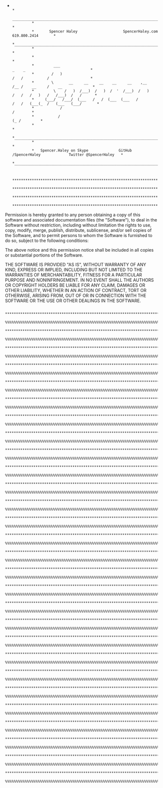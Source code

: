 *                                                                                                                         *
                ________________________________________________________________________________________________
               *                                                                                                *
               *       Spencer Haley                     SpencerHaley.com                    619.800.2414       *
               *________________________________________________________________________________________________*
               *                                                                                                *
               *                                                                                                *
               *         ___                                                _    _                              *
               *        /   )                                               /   /           /                   *
               *        \       __     __     __    __     __    ,__       /__ /    __     /    __              *
               *         \    /   )  /___)  /   )  /  '  /___)  /   )     /   /   /   )   /   /___)  /   /      *
               *     (___/   /___/  (___   /   /  (___  (___   /         /   /   (___(_  /   (___   (___/       *
               *            /                                                                          /        *
               *           /                                                                       (_ /         *
               *                                                                                                *
               *________________________________________________________________________________________________*
               *                                                                                                *
               *   Spencer.Haley on Skype              GitHub /SpencerHaley             Twitter @SpencerHaley   *
               *________________________________________________________________________________________________*
               
               
               **************************************************************************************************
               **************************************************************************************************
               **************************************************************************************************
               **************************************************************************************************
               
Permission is hereby granted to any person obtaining a copy of this software and associated documentation files (the
"Software"), to deal in the Software without restriction, including without limitation the rights to use, copy, modify, merge, publish, distribute, sublicense, and/or sell copies of the Software, and to permit persons to whom the Software is furnished to do so, subject to the following conditions:

The above notice and this permission notice shall be included in all copies or substantial portions of the Software.

THE SOFTWARE IS PROVIDED "AS IS", WITHOUT WARRANTY OF ANY KIND, EXPRESS OR IMPLIED, INCLUDING BUT NOT LIMITED TO THE WARRANTIES OF MERCHANTABILITY, FITNESS FOR A PARTICULAR PURPOSE AND NONINFRINGEMENT. IN NO EVENT SHALL THE AUTHORS OR COPYRIGHT HOLDERS BE LIABLE FOR ANY CLAIM, DAMAGES OR OTHER LIABILITY, WHETHER IN AN ACTION OF CONTRACT, TORT OR OTHERWISE, ARISING FROM, OUT OF OR IN CONNECTION WITH THE SOFTWARE OR THE USE OR OTHER DEALINGS IN THE SOFTWARE.


               **************************************************************************************************
               %%%%%%%%%%%%%%%%%%%%%%%%%%%%%%%%%%%%%%%%%%%%%%%%%%%%%%%%%%%%%%%%%%%%%%%%%%%%%%%%%%%%%%%%%%%%%%%%%%
               **************************************************************************************************
               %%%%%%%%%%%%%%%%%%%%%%%%%%%%%%%%%%%%%%%%%%%%%%%%%%%%%%%%%%%%%%%%%%%%%%%%%%%%%%%%%%%%%%%%%%%%%%%%%%
               **************************************************************************************************
               %%%%%%%%%%%%%%%%%%%%%%%%%%%%%%%%%%%%%%%%%%%%%%%%%%%%%%%%%%%%%%%%%%%%%%%%%%%%%%%%%%%%%%%%%%%%%%%%%%
               **************************************************************************************************
               %%%%%%%%%%%%%%%%%%%%%%%%%%%%%%%%%%%%%%%%%%%%%%%%%%%%%%%%%%%%%%%%%%%%%%%%%%%%%%%%%%%%%%%%%%%%%%%%%%
               **************************************************************************************************
               %%%%%%%%%%%%%%%%%%%%%%%%%%%%%%%%%%%%%%%%%%%%%%%%%%%%%%%%%%%%%%%%%%%%%%%%%%%%%%%%%%%%%%%%%%%%%%%%%%
               **************************************************************************************************
               %%%%%%%%%%%%%%%%%%%%%%%%%%%%%%%%%%%%%%%%%%%%%%%%%%%%%%%%%%%%%%%%%%%%%%%%%%%%%%%%%%%%%%%%%%%%%%%%%%
               **************************************************************************************************
               %%%%%%%%%%%%%%%%%%%%%%%%%%%%%%%%%%%%%%%%%%%%%%%%%%%%%%%%%%%%%%%%%%%%%%%%%%%%%%%%%%%%%%%%%%%%%%%%%%
               **************************************************************************************************
               %%%%%%%%%%%%%%%%%%%%%%%%%%%%%%%%%%%%%%%%%%%%%%%%%%%%%%%%%%%%%%%%%%%%%%%%%%%%%%%%%%%%%%%%%%%%%%%%%%
               **************************************************************************************************
               %%%%%%%%%%%%%%%%%%%%%%%%%%%%%%%%%%%%%%%%%%%%%%%%%%%%%%%%%%%%%%%%%%%%%%%%%%%%%%%%%%%%%%%%%%%%%%%%%%
               **************************************************************************************************
               %%%%%%%%%%%%%%%%%%%%%%%%%%%%%%%%%%%%%%%%%%%%%%%%%%%%%%%%%%%%%%%%%%%%%%%%%%%%%%%%%%%%%%%%%%%%%%%%%%
               **************************************************************************************************
               %%%%%%%%%%%%%%%%%%%%%%%%%%%%%%%%%%%%%%%%%%%%%%%%%%%%%%%%%%%%%%%%%%%%%%%%%%%%%%%%%%%%%%%%%%%%%%%%%%
               **************************************************************************************************
               %%%%%%%%%%%%%%%%%%%%%%%%%%%%%%%%%%%%%%%%%%%%%%%%%%%%%%%%%%%%%%%%%%%%%%%%%%%%%%%%%%%%%%%%%%%%%%%%%%
               **************************************************************************************************
               %%%%%%%%%%%%%%%%%%%%%%%%%%%%%%%%%%%%%%%%%%%%%%%%%%%%%%%%%%%%%%%%%%%%%%%%%%%%%%%%%%%%%%%%%%%%%%%%%%
               **************************************************************************************************
               %%%%%%%%%%%%%%%%%%%%%%%%%%%%%%%%%%%%%%%%%%%%%%%%%%%%%%%%%%%%%%%%%%%%%%%%%%%%%%%%%%%%%%%%%%%%%%%%%%
               **************************************************************************************************
               %%%%%%%%%%%%%%%%%%%%%%%%%%%%%%%%%%%%%%%%%%%%%%%%%%%%%%%%%%%%%%%%%%%%%%%%%%%%%%%%%%%%%%%%%%%%%%%%%%
               **************************************************************************************************
               %%%%%%%%%%%%%%%%%%%%%%%%%%%%%%%%%%%%%%%%%%%%%%%%%%%%%%%%%%%%%%%%%%%%%%%%%%%%%%%%%%%%%%%%%%%%%%%%%%
               **************************************************************************************************
               %%%%%%%%%%%%%%%%%%%%%%%%%%%%%%%%%%%%%%%%%%%%%%%%%%%%%%%%%%%%%%%%%%%%%%%%%%%%%%%%%%%%%%%%%%%%%%%%%%
               **************************************************************************************************
               %%%%%%%%%%%%%%%%%%%%%%%%%%%%%%%%%%%%%%%%%%%%%%%%%%%%%%%%%%%%%%%%%%%%%%%%%%%%%%%%%%%%%%%%%%%%%%%%%%
               **************************************************************************************************
               %%%%%%%%%%%%%%%%%%%%%%%%%%%%%%%%%%%%%%%%%%%%%%%%%%%%%%%%%%%%%%%%%%%%%%%%%%%%%%%%%%%%%%%%%%%%%%%%%%
               **************************************************************************************************
               %%%%%%%%%%%%%%%%%%%%%%%%%%%%%%%%%%%%%%%%%%%%%%%%%%%%%%%%%%%%%%%%%%%%%%%%%%%%%%%%%%%%%%%%%%%%%%%%%%
               **************************************************************************************************
               %%%%%%%%%%%%%%%%%%%%%%%%%%%%%%%%%%%%%%%%%%%%%%%%%%%%%%%%%%%%%%%%%%%%%%%%%%%%%%%%%%%%%%%%%%%%%%%%%%
               **************************************************************************************************
               %%%%%%%%%%%%%%%%%%%%%%%%%%%%%%%%%%%%%%%%%%%%%%%%%%%%%%%%%%%%%%%%%%%%%%%%%%%%%%%%%%%%%%%%%%%%%%%%%%
               **************************************************************************************************
               %%%%%%%%%%%%%%%%%%%%%%%%%%%%%%%%%%%%%%%%%%%%%%%%%%%%%%%%%%%%%%%%%%%%%%%%%%%%%%%%%%%%%%%%%%%%%%%%%%
               **************************************************************************************************
               %%%%%%%%%%%%%%%%%%%%%%%%%%%%%%%%%%%%%%%%%%%%%%%%%%%%%%%%%%%%%%%%%%%%%%%%%%%%%%%%%%%%%%%%%%%%%%%%%%
               **************************************************************************************************
               %%%%%%%%%%%%%%%%%%%%%%%%%%%%%%%%%%%%%%%%%%%%%%%%%%%%%%%%%%%%%%%%%%%%%%%%%%%%%%%%%%%%%%%%%%%%%%%%%%
               **************************************************************************************************
               %%%%%%%%%%%%%%%%%%%%%%%%%%%%%%%%%%%%%%%%%%%%%%%%%%%%%%%%%%%%%%%%%%%%%%%%%%%%%%%%%%%%%%%%%%%%%%%%%%
               **************************************************************************************************
               %%%%%%%%%%%%%%%%%%%%%%%%%%%%%%%%%%%%%%%%%%%%%%%%%%%%%%%%%%%%%%%%%%%%%%%%%%%%%%%%%%%%%%%%%%%%%%%%%%
               **************************************************************************************************
               %%%%%%%%%%%%%%%%%%%%%%%%%%%%%%%%%%%%%%%%%%%%%%%%%%%%%%%%%%%%%%%%%%%%%%%%%%%%%%%%%%%%%%%%%%%%%%%%%%
